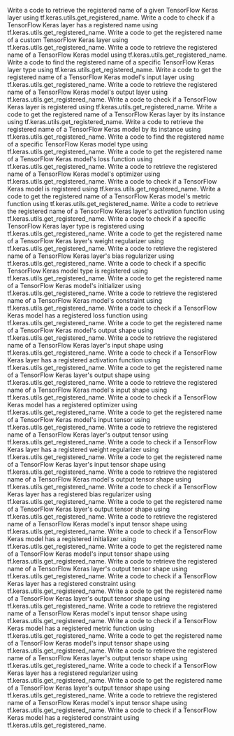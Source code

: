 Write a code to retrieve the registered name of a given TensorFlow Keras layer using tf.keras.utils.get_registered_name.
Write a code to check if a TensorFlow Keras layer has a registered name using tf.keras.utils.get_registered_name.
Write a code to get the registered name of a custom TensorFlow Keras layer using tf.keras.utils.get_registered_name.
Write a code to retrieve the registered name of a TensorFlow Keras model using tf.keras.utils.get_registered_name.
Write a code to find the registered name of a specific TensorFlow Keras layer type using tf.keras.utils.get_registered_name.
Write a code to get the registered name of a TensorFlow Keras model's input layer using tf.keras.utils.get_registered_name.
Write a code to retrieve the registered name of a TensorFlow Keras model's output layer using tf.keras.utils.get_registered_name.
Write a code to check if a TensorFlow Keras layer is registered using tf.keras.utils.get_registered_name.
Write a code to get the registered name of a TensorFlow Keras layer by its instance using tf.keras.utils.get_registered_name.
Write a code to retrieve the registered name of a TensorFlow Keras model by its instance using tf.keras.utils.get_registered_name.
Write a code to find the registered name of a specific TensorFlow Keras model type using tf.keras.utils.get_registered_name.
Write a code to get the registered name of a TensorFlow Keras model's loss function using tf.keras.utils.get_registered_name.
Write a code to retrieve the registered name of a TensorFlow Keras model's optimizer using tf.keras.utils.get_registered_name.
Write a code to check if a TensorFlow Keras model is registered using tf.keras.utils.get_registered_name.
Write a code to get the registered name of a TensorFlow Keras model's metric function using tf.keras.utils.get_registered_name.
Write a code to retrieve the registered name of a TensorFlow Keras layer's activation function using tf.keras.utils.get_registered_name.
Write a code to check if a specific TensorFlow Keras layer type is registered using tf.keras.utils.get_registered_name.
Write a code to get the registered name of a TensorFlow Keras layer's weight regularizer using tf.keras.utils.get_registered_name.
Write a code to retrieve the registered name of a TensorFlow Keras layer's bias regularizer using tf.keras.utils.get_registered_name.
Write a code to check if a specific TensorFlow Keras model type is registered using tf.keras.utils.get_registered_name.
Write a code to get the registered name of a TensorFlow Keras model's initializer using tf.keras.utils.get_registered_name.
Write a code to retrieve the registered name of a TensorFlow Keras model's constraint using tf.keras.utils.get_registered_name.
Write a code to check if a TensorFlow Keras model has a registered loss function using tf.keras.utils.get_registered_name.
Write a code to get the registered name of a TensorFlow Keras model's output shape using tf.keras.utils.get_registered_name.
Write a code to retrieve the registered name of a TensorFlow Keras layer's input shape using tf.keras.utils.get_registered_name.
Write a code to check if a TensorFlow Keras layer has a registered activation function using tf.keras.utils.get_registered_name.
Write a code to get the registered name of a TensorFlow Keras layer's output shape using tf.keras.utils.get_registered_name.
Write a code to retrieve the registered name of a TensorFlow Keras model's input shape using tf.keras.utils.get_registered_name.
Write a code to check if a TensorFlow Keras model has a registered optimizer using tf.keras.utils.get_registered_name.
Write a code to get the registered name of a TensorFlow Keras model's input tensor using tf.keras.utils.get_registered_name.
Write a code to retrieve the registered name of a TensorFlow Keras layer's output tensor using tf.keras.utils.get_registered_name.
Write a code to check if a TensorFlow Keras layer has a registered weight regularizer using tf.keras.utils.get_registered_name.
Write a code to get the registered name of a TensorFlow Keras layer's input tensor shape using tf.keras.utils.get_registered_name.
Write a code to retrieve the registered name of a TensorFlow Keras model's output tensor shape using tf.keras.utils.get_registered_name.
Write a code to check if a TensorFlow Keras layer has a registered bias regularizer using tf.keras.utils.get_registered_name.
Write a code to get the registered name of a TensorFlow Keras layer's output tensor shape using tf.keras.utils.get_registered_name.
Write a code to retrieve the registered name of a TensorFlow Keras model's input tensor shape using tf.keras.utils.get_registered_name.
Write a code to check if a TensorFlow Keras model has a registered initializer using tf.keras.utils.get_registered_name.
Write a code to get the registered name of a TensorFlow Keras model's input tensor shape using tf.keras.utils.get_registered_name.
Write a code to retrieve the registered name of a TensorFlow Keras layer's output tensor shape using tf.keras.utils.get_registered_name.
Write a code to check if a TensorFlow Keras layer has a registered constraint using tf.keras.utils.get_registered_name.
Write a code to get the registered name of a TensorFlow Keras layer's output tensor shape using tf.keras.utils.get_registered_name.
Write a code to retrieve the registered name of a TensorFlow Keras model's input tensor shape using tf.keras.utils.get_registered_name.
Write a code to check if a TensorFlow Keras model has a registered metric function using tf.keras.utils.get_registered_name.
Write a code to get the registered name of a TensorFlow Keras model's input tensor shape using tf.keras.utils.get_registered_name.
Write a code to retrieve the registered name of a TensorFlow Keras layer's output tensor shape using tf.keras.utils.get_registered_name.
Write a code to check if a TensorFlow Keras layer has a registered regularizer using tf.keras.utils.get_registered_name.
Write a code to get the registered name of a TensorFlow Keras layer's output tensor shape using tf.keras.utils.get_registered_name.
Write a code to retrieve the registered name of a TensorFlow Keras model's input tensor shape using tf.keras.utils.get_registered_name.
Write a code to check if a TensorFlow Keras model has a registered constraint using tf.keras.utils.get_registered_name.